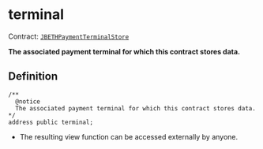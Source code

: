 # terminal

Contract: [`JBETHPaymentTerminalStore`](broken-reference)​‌

**The associated payment terminal for which this contract stores data.**

## Definition

```solidity
/** 
  @notice
  The associated payment terminal for which this contract stores data.
*/
address public terminal;
```

* The resulting view function can be accessed externally by anyone.
